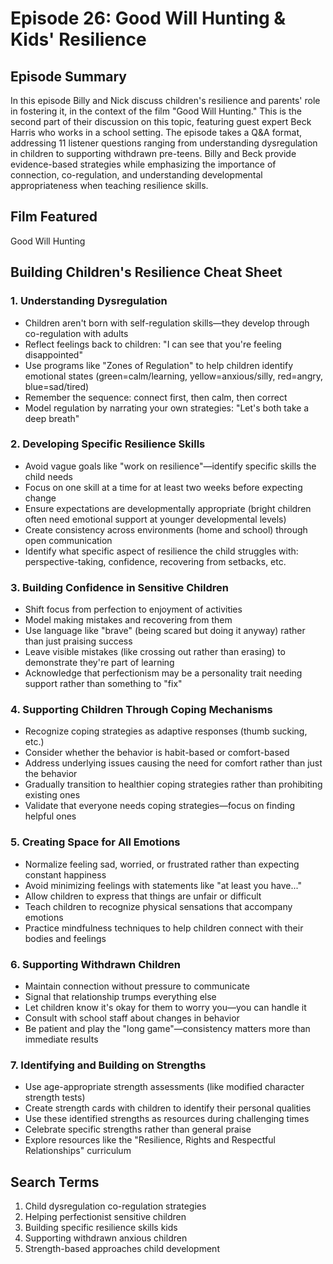# Episode 26: Good Will Hunting & Kids' Resilience

## Episode Summary
In this episode Billy and Nick discuss children's resilience and parents' role in fostering it, in the context of the film "Good Will Hunting." This is the second part of their discussion on this topic, featuring guest expert Beck Harris who works in a school setting. The episode takes a Q&A format, addressing 11 listener questions ranging from understanding dysregulation in children to supporting withdrawn pre-teens. Billy and Beck provide evidence-based strategies while emphasizing the importance of connection, co-regulation, and understanding developmental appropriateness when teaching resilience skills.

## Film Featured
Good Will Hunting

## Building Children's Resilience Cheat Sheet

### 1. Understanding Dysregulation
- Children aren't born with self-regulation skills—they develop through co-regulation with adults
- Reflect feelings back to children: "I can see that you're feeling disappointed"
- Use programs like "Zones of Regulation" to help children identify emotional states (green=calm/learning, yellow=anxious/silly, red=angry, blue=sad/tired)
- Remember the sequence: connect first, then calm, then correct
- Model regulation by narrating your own strategies: "Let's both take a deep breath"

### 2. Developing Specific Resilience Skills
- Avoid vague goals like "work on resilience"—identify specific skills the child needs
- Focus on one skill at a time for at least two weeks before expecting change
- Ensure expectations are developmentally appropriate (bright children often need emotional support at younger developmental levels)
- Create consistency across environments (home and school) through open communication
- Identify what specific aspect of resilience the child struggles with: perspective-taking, confidence, recovering from setbacks, etc.

### 3. Building Confidence in Sensitive Children
- Shift focus from perfection to enjoyment of activities
- Model making mistakes and recovering from them
- Use language like "brave" (being scared but doing it anyway) rather than just praising success
- Leave visible mistakes (like crossing out rather than erasing) to demonstrate they're part of learning
- Acknowledge that perfectionism may be a personality trait needing support rather than something to "fix"

### 4. Supporting Children Through Coping Mechanisms
- Recognize coping strategies as adaptive responses (thumb sucking, etc.)
- Consider whether the behavior is habit-based or comfort-based
- Address underlying issues causing the need for comfort rather than just the behavior
- Gradually transition to healthier coping strategies rather than prohibiting existing ones
- Validate that everyone needs coping strategies—focus on finding helpful ones

### 5. Creating Space for All Emotions
- Normalize feeling sad, worried, or frustrated rather than expecting constant happiness
- Avoid minimizing feelings with statements like "at least you have..."
- Allow children to express that things are unfair or difficult
- Teach children to recognize physical sensations that accompany emotions
- Practice mindfulness techniques to help children connect with their bodies and feelings

### 6. Supporting Withdrawn Children
- Maintain connection without pressure to communicate
- Signal that relationship trumps everything else
- Let children know it's okay for them to worry you—you can handle it
- Consult with school staff about changes in behavior
- Be patient and play the "long game"—consistency matters more than immediate results

### 7. Identifying and Building on Strengths
- Use age-appropriate strength assessments (like modified character strength tests)
- Create strength cards with children to identify their personal qualities
- Use these identified strengths as resources during challenging times
- Celebrate specific strengths rather than general praise
- Explore resources like the "Resilience, Rights and Respectful Relationships" curriculum

## Search Terms
1. Child dysregulation co-regulation strategies
2. Helping perfectionist sensitive children
3. Building specific resilience skills kids
4. Supporting withdrawn anxious children
5. Strength-based approaches child development